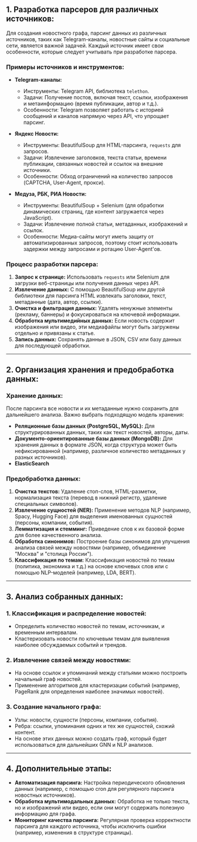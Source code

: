 ## 1. **Разработка парсеров для различных источников:**

Для создания новостного графа, парсинг данных из различных источников, таких как Telegram-каналы, новостные сайты и социальные сети, является важной задачей. Каждый источник имеет свои особенности, которые следует учитывать при разработке парсера.

### Примеры источников и инструментов:

- **Telegram-каналы:**
  - Инструменты: Telegram API, библиотека `telethon`.
  - Задачи: Получение постов, включая текст, ссылки, изображения и метаинформацию (время публикации, автор и т.д.).
  - Особенности: Telegram позволяет работать с историей сообщений и каналов напрямую через API, что упрощает парсинг.

- **Яндекс Новости:**
  - Инструменты: BeautifulSoup для HTML-парсинга, `requests` для запросов.
  - Задачи: Извлечение заголовков, текста статьи, времени публикации, связанных новостей и ссылок на внешние источники.
  - Особенности: Обход ограничений на количество запросов (CAPTCHA, User-Agent, прокси).

- **Медуза, РБК, РИА Новости:**
  - Инструменты: BeautifulSoup + Selenium (для обработки динамических страниц, где контент загружается через JavaScript).
  - Задачи: Извлечение полной статьи, метаданных, изображений и ссылок.
  - Особенности: Медиа-сайты могут иметь защиту от автоматизированных запросов, поэтому стоит использовать задержки между запросами и ротацию User-Agent'ов.

### Процесс разработки парсера:
1. **Запрос к странице:** Использовать `requests` или Selenium для загрузки веб-страницы или получения данных через API.
2. **Извлечение данных:** С помощью BeautifulSoup или другой библиотеки для парсинга HTML извлекать заголовки, текст, метаданные (дата, автор, ссылки).
3. **Очистка и фильтрация данных:** Удалять ненужные элементы (рекламу, баннеры) и фокусироваться на ключевой информации.
4. **Обработка мультимедийных данных:** Если новость содержит изображения или видео, эти медиафайлы могут быть загружены отдельно и привязаны к статье.
5. **Запись данных:** Сохранять данные в JSON, CSV или базу данных для последующей обработки.

---

## 2. **Организация хранения и предобработка данных:**

### Хранение данных:

После парсинга все новости и их метаданные нужно сохранить для дальнейшего анализа. Важно выбрать подходящую модель хранения:
- **Реляционные базы данных (PostgreSQL, MySQL):** Для структурированных данных, таких как текст новостей, авторы, даты.
- **Документо-ориентированные базы данных (MongoDB):** Для хранения данных в формате JSON, когда структура может быть нефиксированной (например, различное количество метаданных у разных источников).
- **ElasticSearch**

### Предобработка данных:

1. **Очистка текстов:** Удаление стоп-слов, HTML-разметки, нормализация текста (перевод в нижний регистр, удаление специальных символов).
2. **Извлечение сущностей (NER):** Применение методов NLP (например, Spacy, Hugging Face) для выделения именованных сущностей (персоны, компании, события).
3. **Лемматизация и стемминг:** Приведение слов к их базовой форме для более качественного анализа.
4. **Обработка синонимов:** Построение базы синонимов для улучшения анализа связей между новостями (например, объединение "Москва" и "столица России").
5. **Классификация по темам:** Классификация новостей по темам (политика, экономика и т.д.) на основе ключевых слов или с помощью NLP-моделей (например, LDA, BERT).

---

## 3. **Анализ собранных данных:**

### 1. **Классификация и распределение новостей:**
   - Определить количество новостей по темам, источникам, и временным интервалам.
   - Кластеризовать новости по ключевым темам для выявления наиболее обсуждаемых событий и трендов.

### 2. **Извлечение связей между новостями:**
   - На основе ссылок и упоминаний между статьями можно построить начальный граф новостей.
   - Применение алгоритмов для кластеризации событий (например, PageRank для определения наиболее значимых новостей).

### 3. **Создание начального графа:**
   - Узлы: новости, сущности (персоны, компании, события).
   - Ребра: ссылки, упоминания одних и тех же сущностей, схожий контент.
   - На основе этих данных можно создать граф, который будет использоваться для дальнейших GNN и NLP анализов.

---

## 4. **Дополнительные этапы:**

- **Автоматизация парсинга:** Настройка периодического обновления данных (например, с помощью cron для регулярного парсинга новостных источников).
- **Обработка мультимодальных данных:** Обработка не только текста, но и изображений или видео, если они могут содержать полезную информацию для графа.
- **Мониторинг качества парсинга:** Регулярная проверка корректности парсинга для каждого источника, чтобы исключить ошибки (например, изменения в структуре страницы).
